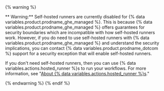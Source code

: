 
{% warning %}

** Warning:** Self-hosted runners are currently disabled for {% data variables.product.prodname_ghe_managed %}. This is because {% data variables.product.prodname_ghe_managed %} offers guarantees for security boundaries which are incompatible with how self-hosted runners work. However, if you do need to use self-hosted runners with {% data variables.product.prodname_ghe_managed %} and understand the security implications, you can contact {% data variables.product.prodname_dotcom %} support for a security exception that will enable self-hosted runners.

If you don't need self-hosted runners, then you can use {% data variables.actions.hosted_runner %}s to run your workflows. For more information, see "[About {% data variables.actions.hosted_runner %}s](/actions/using-github-hosted-runners/about-ae-hosted-runners)."

{% endwarning %}
{% endif %}
